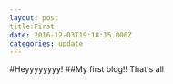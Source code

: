 ```yaml
---
layout: post
title:First
date: 2016-12-03T19:18:15.000Z
categories: update
---
```


#Heyyyyyyyy!
##My first blog!!
That's all